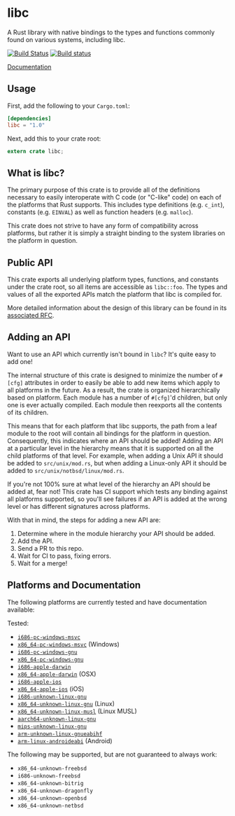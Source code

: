 libc
====

A Rust library with native bindings to the types and functions commonly found on
various systems, including libc.

[![Build Status](https://travis-ci.org/rust-lang-nursery/libc.svg?branch=master)](https://travis-ci.org/rust-lang-nursery/libc)
[![Build status](https://ci.appveyor.com/api/projects/status/v0414slj8y8nga0p?svg=true)](https://ci.appveyor.com/project/alexcrichton/libc)

[Documentation](#platforms-and-documentation)

## Usage

First, add the following to your `Cargo.toml`:

```toml
[dependencies]
libc = "1.0"
```

Next, add this to your crate root:

```rust
extern crate libc;
```

## What is libc?

The primary purpose of this crate is to provide all of the definitions necessary
to easily interoperate with C code (or "C-like" code) on each of the platforms
that Rust supports. This includes type definitions (e.g. `c_int`), constants
(e.g. `EINVAL`) as well as function headers (e.g. `malloc`).

This crate does not strive to have any form of compatibility across platforms,
but rather it is simply a straight binding to the system libraries on the
platform in question.

## Public API

This crate exports all underlying platform types, functions, and constants under
the crate root, so all items are accessible as `libc::foo`. The types and values
of all the exported APIs match the platform that libc is compiled for.

More detailed information about the design of this library can be found in its
[associated RFC][rfc].

[rfc]: https://github.com/rust-lang/rfcs/blob/master/text/1291-promote-libc.md

## Adding an API

Want to use an API which currently isn't bound in `libc`? It's quite easy to add
one!

The internal structure of this crate is designed to minimize the number of
`#[cfg]` attributes in order to easily be able to add new items which apply
to all platforms in the future. As a result, the crate is organized
hierarchically based on platform. Each module has a number of `#[cfg]`'d
children, but only one is ever actually compiled. Each module then reexports all
the contents of its children.

This means that for each platform that libc supports, the path from a
leaf module to the root will contain all bindings for the platform in question.
Consequently, this indicates where an API should be added! Adding an API at a
particular level in the hierarchy means that it is supported on all the child
platforms of that level. For example, when adding a Unix API it should be added
to `src/unix/mod.rs`, but when adding a Linux-only API it should be added to
`src/unix/notbsd/linux/mod.rs`.

If you're not 100% sure at what level of the hierarchy an API should be added
at, fear not! This crate has CI support which tests any binding against all
platforms supported, so you'll see failures if an API is added at the wrong
level or has different signatures across platforms.

With that in mind, the steps for adding a new API are:

1. Determine where in the module hierarchy your API should be added.
2. Add the API.
3. Send a PR to this repo.
4. Wait for CI to pass, fixing errors.
5. Wait for a merge!

## Platforms and Documentation

The following platforms are currently tested and have documentation available:

Tested:
  * [`i686-pc-windows-msvc`](https://doc.rust-lang.org/libc/i686-pc-windows-msvc/libc)
  * [`x86_64-pc-windows-msvc`](https://doc.rust-lang.org/libc/x86_64-pc-windows-msvc/libc)
    (Windows)
  * [`i686-pc-windows-gnu`](https://doc.rust-lang.org/libc/i686-pc-windows-gnu/libc)
  * [`x86_64-pc-windows-gnu`](https://doc.rust-lang.org/libc/x86_64-pc-windows-gnu/libc)
  * [`i686-apple-darwin`](https://doc.rust-lang.org/libc/i686-apple-darwin/libc)
  * [`x86_64-apple-darwin`](https://doc.rust-lang.org/libc/x86_64-apple-darwin/libc)
    (OSX)
  * [`i686-apple-ios`](https://doc.rust-lang.org/libc/i686-apple-ios/libc)
  * [`x86_64-apple-ios`](https://doc.rust-lang.org/libc/x86_64-apple-ios/libc)
    (iOS)
  * [`i686-unknown-linux-gnu`](https://doc.rust-lang.org/libc/i686-unknown-linux-gnu/libc)
  * [`x86_64-unknown-linux-gnu`](https://doc.rust-lang.org/libc/x86_64-unknown-linux-gnu/libc)
    (Linux)
  * [`x86_64-unknown-linux-musl`](https://doc.rust-lang.org/libc/x86_64-unknown-linux-musl/libc)
    (Linux MUSL)
  * [`aarch64-unknown-linux-gnu`](https://doc.rust-lang.org/libc/aarch64-unknown-linux-gnu/libc)
  * [`mips-unknown-linux-gnu`](https://doc.rust-lang.org/libc/mips-unknown-linux-gnu/libc)
  * [`arm-unknown-linux-gnueabihf`](https://doc.rust-lang.org/libc/arm-unknown-linux-gnueabihf/libc)
  * [`arm-linux-androideabi`](https://doc.rust-lang.org/libc/arm-linux-androideabi/libc)
    (Android)

The following may be supported, but are not guaranteed to always work:

  * `x86_64-unknown-freebsd`
  * `i686-unknown-freebsd`
  * `x86_64-unknown-bitrig`
  * `x86_64-unknown-dragonfly`
  * `x86_64-unknown-openbsd`
  * `x86_64-unknown-netbsd`
